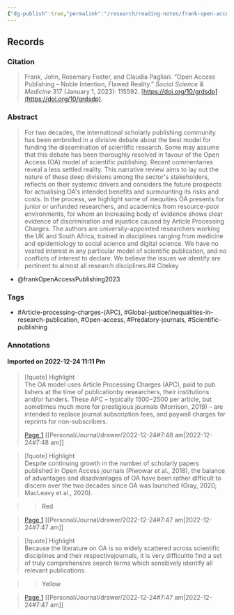 ```yaml
---
{"dg-publish":true,"permalink":"/research/reading-notes/frank-open-access-publishing2023/","tags":["gardenEntry"]}
---
```



## Records

### Citation

> Frank, John, Rosemary Foster, and Claudia Pagliari. “Open Access Publishing – Noble Intention, Flawed Reality.” _Social Science & Medicine_ 317 (January 1, 2023): 115592. [https://doi.org/10/grdsdp](https://doi.org/10/grdsdp).

### Abstract

> For two decades, the international scholarly publishing community has been embroiled in a divisive debate about the best model for funding the dissemination of scientific research. Some may assume that this debate has been thoroughly resolved in favour of the Open Access (OA) model of scientific publishing. Recent commentaries reveal a less settled reality. This narrative review aims to lay out the nature of these deep divisions among the sector's stakeholders, reflects on their systemic drivers and considers the future prospects for actualising OA's intended benefits and surmounting its risks and costs. In the process, we highlight some of inequities OA presents for junior or unfunded researchers, and academics from resource-poor environments, for whom an increasing body of evidence shows clear evidence of discrimination and injustice caused by Article Processing Charges. The authors are university-appointed researchers working the UK and South Africa, trained in disciplines ranging from medicine and epidemiology to social science and digital science. We have no vested interest in any particular model of scientific publication, and no conflicts of interest to declare. We believe the issues we identify are pertinent to almost all research disciplines.## Citekey
- @frankOpenAccessPublishing2023

### Tags

- #Article-processing-charges-(APC), #Global-justice/inequalities-in-research-publication, #Open-access, #Predatory-journals, #Scientific-publishing

### Annotations



#### Imported on 2022-12-24 11:11 Pm

> [!quote] Highlight  
> The OA model uses Article Processing Charges (APC), paid to pub lishers at the time of publicationby researchers, their institutions and/or funders. These APC – typically $1500-$2500 per article, but sometimes much more for prestigious journals (Morrison, 2019) – are intended to replace journal subscription fees, and paywall charges for reprints for non-subscribers.
>
> [Page 1](zotero://open-pdf/library/items/SY74CKAR?page=1) [[Personal/Journal/drawer/2022-12-24#7:48 am\|2022-12-24#7:48 am]]

> [!quote] Highlight  
> Despite continuing growth in the number of scholarly papers published in Open Access journals (Piwowar et al., 2018), the balance of advantages and disadvantages of OA have been rather difficult to discern over the two decades since OA was launched (Gray, 2020; MacLeavy et al., 2020).

>> Red

>
> [Page 1](zotero://open-pdf/library/items/SY74CKAR?page=1) [[Personal/Journal/drawer/2022-12-24#7:47 am\|2022-12-24#7:47 am]]

> [!quote] Highlight  
> Because the literature on OA is so widely scattered across scientific disciplines and their respectivejournals, it is very difficultto find a set of truly comprehensive search terms which sensitively identify all relevant publications.

>> Yellow

>
> [Page 1](zotero://open-pdf/library/items/SY74CKAR?page=1) [[Personal/Journal/drawer/2022-12-24#7:47 am\|2022-12-24#7:47 am]]




